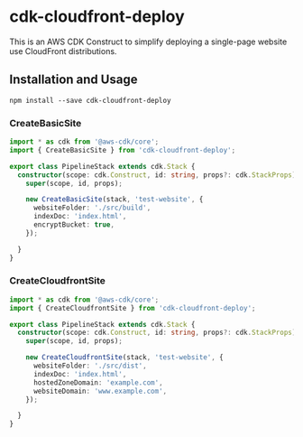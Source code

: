 # cdk-cloudfront-deploy
This is an AWS CDK Construct to simplify deploying a single-page website use CloudFront distributions.

## Installation and Usage

```console
npm install --save cdk-cloudfront-deploy
```

### CreateBasicSite

```typescript
import * as cdk from '@aws-cdk/core';
import { CreateBasicSite } from 'cdk-cloudfront-deploy';

export class PipelineStack extends cdk.Stack {
  constructor(scope: cdk.Construct, id: string, props?: cdk.StackProps) {
    super(scope, id, props);

    new CreateBasicSite(stack, 'test-website', {
      websiteFolder: './src/build',
      indexDoc: 'index.html',
      encryptBucket: true,
    });

  }
}
```

### CreateCloudfrontSite

```typescript
import * as cdk from '@aws-cdk/core';
import { CreateCloudfrontSite } from 'cdk-cloudfront-deploy';

export class PipelineStack extends cdk.Stack {
  constructor(scope: cdk.Construct, id: string, props?: cdk.StackProps) {
    super(scope, id, props);

    new CreateCloudfrontSite(stack, 'test-website', {
      websiteFolder: './src/dist',
      indexDoc: 'index.html',
      hostedZoneDomain: 'example.com',
      websiteDomain: 'www.example.com',
    });

  }
}
```
